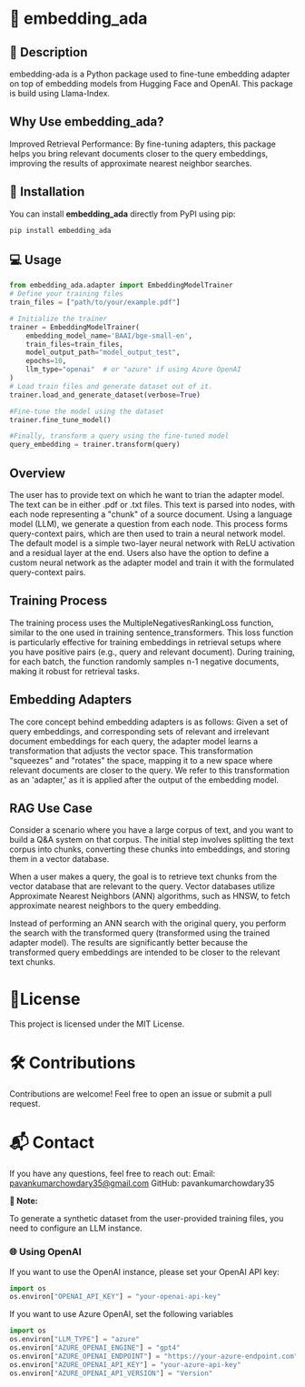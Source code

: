 # 🎉 embedding_ada

## 📜 Description

embedding-ada is a Python package used to fine-tune embedding adapter on top of embedding models from Hugging Face and OpenAI. This package is build using Llama-Index.

## Why Use embedding_ada?
Improved Retrieval Performance: By fine-tuning adapters, this package helps you bring relevant documents closer to the query embeddings, improving the results of approximate nearest neighbor searches.

## 🚀 Installation
You can install **embedding_ada** directly from PyPI using pip:

```bash
pip install embedding_ada
```
## 💻 Usage
```python
from embedding_ada.adapter import EmbeddingModelTrainer
# Define your training files
train_files = ["path/to/your/example.pdf"]

# Initialize the trainer
trainer = EmbeddingModelTrainer(
    embedding_model_name='BAAI/bge-small-en',
    train_files=train_files,
    model_output_path="model_output_test",
    epochs=10,
    llm_type="openai"  # or "azure" if using Azure OpenAI
)
# Load train files and generate dataset out of it.
trainer.load_and_generate_dataset(verbose=True)

#Fine-tune the model using the dataset
trainer.fine_tune_model()

#Finally, transform a query using the fine-tuned model
query_embedding = trainer.transform(query)

```
## Overview

The user has to provide text on which he want to trian the adapter model. The text can be in either .pdf or .txt files. This text is parsed into nodes, with each node representing a "chunk" of a source document. Using a language model (LLM), we generate a question from each node. This process forms query-context pairs, which are then used to train a neural network model. The default model is a simple two-layer neural network with ReLU activation and a residual layer at the end. Users also have the option to define a custom neural network as the adapter model and train it with the formulated query-context pairs.

## Training Process

The training process uses the MultipleNegativesRankingLoss function, similar to the one used in training sentence_transformers. This loss function is particularly effective for training embeddings in retrieval setups where you have positive pairs (e.g., query and relevant document). During training, for each batch, the function randomly samples n-1 negative documents, making it robust for retrieval tasks.

## Embedding Adapters

The core concept behind embedding adapters is as follows: Given a set of query embeddings, and corresponding sets of relevant and irrelevant document embeddings for each query, the adapter model learns a transformation that adjusts the vector space. This transformation "squeezes" and "rotates" the space, mapping it to a new space where relevant documents are closer to the query. We refer to this transformation as an 'adapter,' as it is applied after the output of the embedding model.

## RAG Use Case

Consider a scenario where you have a large corpus of text, and you want to build a Q&A system on that corpus. The initial step involves splitting the text corpus into chunks, converting these chunks into embeddings, and storing them in a vector database.

When a user makes a query, the goal is to retrieve text chunks from the vector database that are relevant to the query. Vector databases utilize Approximate Nearest Neighbors (ANN) algorithms, such as HNSW, to fetch approximate nearest neighbors to the query embedding.

Instead of performing an ANN search with the original query, you perform the search with the transformed query (transformed using the trained adapter model). The results are significantly better because the transformed query embeddings are intended to be closer to the relevant text chunks.


# 📄License
This project is licensed under the MIT License.

# 🛠️ Contributions
Contributions are welcome! Feel free to open an issue or submit a pull request.

# 📬 Contact
If you have any questions, feel free to reach out:
Email: pavankumarchowdary35@gmail.com
GitHub: pavankumarchowdary35

**🔔 Note:**

To generate a synthetic dataset from the user-provided training files, you need to configure an LLM instance.

### 🌐 Using OpenAI

If you want to use the OpenAI instance, please set your OpenAI API key:

```python
import os
os.environ["OPENAI_API_KEY"] = "your-openai-api-key"
```

If you want to use Azure OpenAI, set the following variables
```python
import os
os.environ["LLM_TYPE"] = "azure"
os.environ["AZURE_OPENAI_ENGINE"] = "gpt4"
os.environ["AZURE_OPENAI_ENDPOINT"] = "https://your-azure-endpoint.com"
os.environ["AZURE_OPENAI_API_KEY"] = "your-azure-api-key"
os.environ["AZURE_OPENAI_API_VERSION"] = "Version"
```